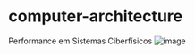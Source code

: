 # computer-architecture
Performance em Sistemas Ciberfísicos
![image](https://github.com/vmsou/computer-architecture/assets/73619111/20f8c18a-ed9c-47f9-b3d9-3382baec6778)
